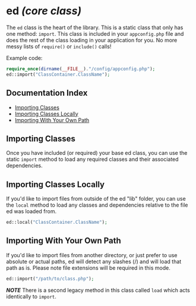 # ed *(core class)*

The `ed` class is the heart of the library.  This is a static class that only has one method: `import`.  This class is included in your `appconfig.php` file and does the rest of the class loading in your application for you.  No more messy lists of `require()` or `include()` calls!

Example code:
```php
require_once(dirname(__FILE__)."/config/appconfig.php");
ed::import("ClassContainer.ClassName");
```

## Documentation Index

* [Importing Classes](#importing-classes)
* [Importing Classes Locally](#importing-classes-locally)
* [Importing With Your Own Path](#importing-with-your-own-path)

## Importing Classes

Once you have included (or required) your base ed class, you can use the static `import` method to load any required classes and their associated dependencies.

## Importing Classes Locally

If you'd like to import files from outside of the ed "lib" folder, you can use the `local` method to load any classes and dependencies relative to the file ed was loaded from.

```php
ed::local("ClassContainer.ClassName");
```

## Importing With Your Own Path

If you'd like to import files from another directory, or just prefer to use absolute or actual paths, ed will detect any slashes (/) and will load that path as is. Please note file extensions will be required in this mode.

```php
ed::import("/path/to/class.php");
```

*__NOTE__*
There is a second legacy method in this class called `load` which acts identically to `import`.